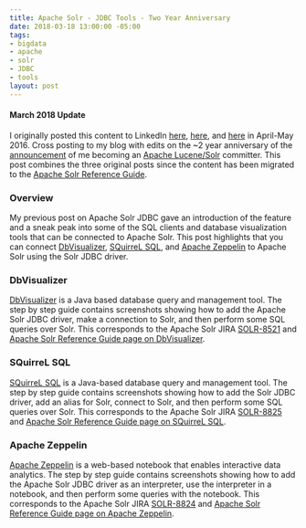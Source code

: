 ```yaml
---
title: Apache Solr - JDBC Tools - Two Year Anniversary
date: 2018-03-18 13:00:00 -05:00
tags:
- bigdata
- apache
- solr
- JDBC
- tools
layout: post
---
```


#### March 2018 Update
I originally posted this content to LinkedIn [here](https://www.linkedin.com/pulse/apache-solr-jdbc-dbvisualizer-kevin-risden/), [here](https://www.linkedin.com/pulse/apache-solr-jdbc-squirrel-sql-kevin-risden/), and [here](https://www.linkedin.com/pulse/apache-solr-jdbc-zeppelin-incubating-kevin-risden/) in April-May 2016. Cross posting to my blog with edits on the ~2 year anniversary of the [announcement](http://mail-archives.apache.org/mod_mbox/lucene-dev/201603.mbox/%3CCAE4tqLPcNwyJpsD8UBUJ67-52TVWDq-GY7H1Bk8_C1RO_7KFgA@mail.gmail.com%3E) of me becoming an [Apache Lucene/Solr](https://lucene.apache.org/solr/) committer. This post combines the three original posts since the content has been migrated to the [Apache Solr Reference Guide](https://lucene.apache.org/solr/guide/).

### Overview
My previous post on Apache Solr JDBC gave an introduction of the feature and a sneak peak into some of the SQL clients and database visualization tools that can be connected to Apache Solr. This post highlights that you can connect [DbVisualizer](https://www.dbvis.com/), [SQuirreL SQL](https://squirrel-sql.sourceforge.net/), and [Apache Zeppelin](https://zeppelin.apache.org/) to Apache Solr using the Solr JDBC driver.

### DbVisualizer
[DbVisualizer](https://www.dbvis.com/) is a Java based database query and management tool. The step by step guide contains screenshots showing how to add the Apache Solr JDBC driver, make a connection to Solr, and then perform some SQL queries over Solr. This corresponds to the Apache Solr JIRA [SOLR-8521](https://issues.apache.org/jira/browse/SOLR-8521) and [Apache Solr Reference Guide page on DbVisualizer](https://lucene.apache.org/solr/guide/7_2/solr-jdbc-dbvisualizer.html).

### SQuirreL SQL
[SQuirreL SQL](https://squirrel-sql.sourceforge.net/) is a Java-based database query and management tool. The step by step guide contains screenshots showing how to add the Solr JDBC driver, add an alias for Solr, connect to Solr, and then perform some SQL queries over Solr. This corresponds to the Apache Solr JIRA [SOLR-8825](https://issues.apache.org/jira/browse/SOLR-8825) and [Apache Solr Reference Guide page on SQuirreL SQL](https://lucene.apache.org/solr/guide/7_2/solr-jdbc-squirrel-sql.html).

### Apache Zeppelin
[Apache Zeppelin](https://zeppelin.apache.org) is a web-based notebook that enables interactive data analytics. The step by step guide contains screenshots showing how to add the Apache Solr JDBC driver as an interpreter, use the interpreter in a notebook, and then perform some queries with the notebook. This corresponds to the Apache Solr JIRA [SOLR-8824](https://issues.apache.org/jira/browse/SOLR-8824) and [Apache Solr Reference Guide page on Apache Zeppelin](https://lucene.apache.org/solr/guide/7_2/solr-jdbc-apache-zeppelin.html).

